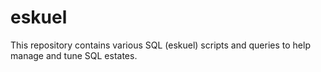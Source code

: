 # eskuel
This repository contains various SQL (eskuel) scripts and queries to help manage and tune SQL estates.

